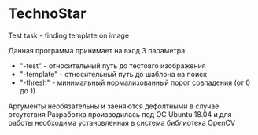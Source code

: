 # TechnoStar
Test task - finding template on image

Данная программа принимает на вход 3 параметра:
  - "-test" - относительный путь до тестовго изображения
  - "-template" - относительный путь до шаблона на поиск
  - "-thresh" - минимальный нормализованный порог совпадения (от 0 до 1)

Аргументы необязательны и заеняются дефолтными в случае отсутствия
Разработка производилась под ОС Ubuntu 18.04 и для работы необходима установленная в система библиотека OpenCV
